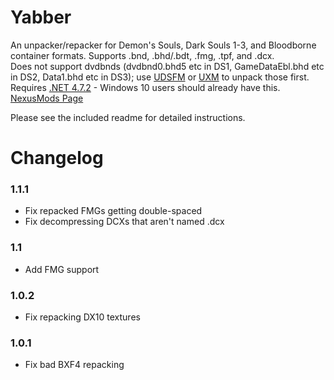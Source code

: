 # Yabber
An unpacker/repacker for Demon's Souls, Dark Souls 1-3, and Bloodborne container formats. Supports .bnd, .bhd/.bdt, .fmg, .tpf, and .dcx.  
Does not support dvdbnds (dvdbnd0.bhd5 etc in DS1, GameDataEbl.bhd etc in DS2, Data1.bhd etc in DS3); use [UDSFM](https://www.nexusmods.com/darksouls/mods/1304) or [UXM](https://www.nexusmods.com/darksouls3/mods/286) to unpack those first.  
Requires [.NET 4.7.2](https://www.microsoft.com/net/download/thank-you/net472) - Windows 10 users should already have this.  
[NexusMods Page](https://www.nexusmods.com/darksouls3/mods/305)  

Please see the included readme for detailed instructions.

# Changelog
### 1.1.1
* Fix repacked FMGs getting double-spaced
* Fix decompressing DCXs that aren't named .dcx

### 1.1
* Add FMG support

### 1.0.2
* Fix repacking DX10 textures

### 1.0.1
* Fix bad BXF4 repacking